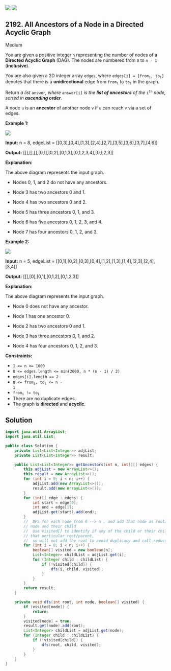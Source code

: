 [![](https://img.shields.io/github/stars/javadev/LeetCode-in-Java?label=Stars&style=flat-square)](https://github.com/javadev/LeetCode-in-Java)
[![](https://img.shields.io/github/forks/javadev/LeetCode-in-Java?label=Fork%20me%20on%20GitHub%20&style=flat-square)](https://github.com/javadev/LeetCode-in-Java/fork)

## 2192\. All Ancestors of a Node in a Directed Acyclic Graph

Medium

You are given a positive integer `n` representing the number of nodes of a **Directed Acyclic Graph** (DAG). The nodes are numbered from `0` to `n - 1` (**inclusive**).

You are also given a 2D integer array `edges`, where <code>edges[i] = [from<sub>i</sub>, to<sub>i</sub>]</code> denotes that there is a **unidirectional** edge from <code>from<sub>i</sub></code> to <code>to<sub>i</sub></code> in the graph.

Return _a list_ `answer`_, where_ `answer[i]` _is the **list of ancestors** of the_ <code>i<sup>th</sup></code> _node, sorted in **ascending order**_.

A node `u` is an **ancestor** of another node `v` if `u` can reach `v` via a set of edges.

**Example 1:**

![](https://assets.leetcode.com/uploads/2019/12/12/e1.png)

**Input:** n = 8, edgeList = \[\[0,3],[0,4],[1,3],[2,4],[2,7],[3,5],[3,6],[3,7],[4,6]]

**Output:** [[],[],[],[0,1],[0,2],[0,1,3],[0,1,2,3,4],[0,1,2,3]]

**Explanation:**

The above diagram represents the input graph.

- Nodes 0, 1, and 2 do not have any ancestors.

- Node 3 has two ancestors 0 and 1.

- Node 4 has two ancestors 0 and 2.

- Node 5 has three ancestors 0, 1, and 3.

- Node 6 has five ancestors 0, 1, 2, 3, and 4.

- Node 7 has four ancestors 0, 1, 2, and 3. 

**Example 2:**

![](https://assets.leetcode.com/uploads/2019/12/12/e2.png)

**Input:** n = 5, edgeList = \[\[0,1],[0,2],[0,3],[0,4],[1,2],[1,3],[1,4],[2,3],[2,4],[3,4]]

**Output:** [[],[0],[0,1],[0,1,2],[0,1,2,3]]

**Explanation:**

The above diagram represents the input graph.

- Node 0 does not have any ancestor.

- Node 1 has one ancestor 0.

- Node 2 has two ancestors 0 and 1.

- Node 3 has three ancestors 0, 1, and 2.

- Node 4 has four ancestors 0, 1, 2, and 3. 

**Constraints:**

*   `1 <= n <= 1000`
*   `0 <= edges.length <= min(2000, n * (n - 1) / 2)`
*   `edges[i].length == 2`
*   <code>0 <= from<sub>i</sub>, to<sub>i</sub> <= n - 1</code>
*   <code>from<sub>i</sub> != to<sub>i</sub></code>
*   There are no duplicate edges.
*   The graph is **directed** and **acyclic**.

## Solution

```java
import java.util.ArrayList;
import java.util.List;

public class Solution {
    private List<List<Integer>> adjList;
    private List<List<Integer>> result;

    public List<List<Integer>> getAncestors(int n, int[][] edges) {
        this.adjList = new ArrayList<>();
        this.result = new ArrayList<>();
        for (int i = 0; i < n; i++) {
            adjList.add(new ArrayList<>());
            result.add(new ArrayList<>());
        }
        for (int[] edge : edges) {
            int start = edge[0];
            int end = edge[1];
            adjList.get(start).add(end);
        }
        //  DFS for each node from 0 --> n , and add that node as root/parent into each reachable
        // node and their child
        //  Use visited[] to identify if any of the child or their childs are already visited for
        // that perticular root/parent,
        //  so will not add the root to avoid duplicacy and call reduction .
        for (int i = 0; i < n; i++) {
            boolean[] visited = new boolean[n];
            List<Integer> childList = adjList.get(i);
            for (Integer child : childList) {
                if (!visited[child]) {
                    dfs(i, child, visited);
                }
            }
        }
        return result;
    }

    private void dfs(int root, int node, boolean[] visited) {
        if (visited[node]) {
            return;
        }
        visited[node] = true;
        result.get(node).add(root);
        List<Integer> childList = adjList.get(node);
        for (Integer child : childList) {
            if (!visited[child]) {
                dfs(root, child, visited);
            }
        }
    }
}
```